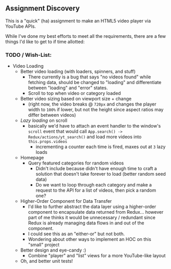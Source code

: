 ## Assignment Discovery

This is a "quick" (ha) assignment to make an HTML5 video player via YouTube APIs.

While I've done my best efforts to meet all the requirements, there are a few things I'd like to get to if time allotted:

### TODO / Wish-List:

- Video Loading
  - Better video loading (with loaders, spinners, and stuff)
    - There currently is a bug that says "no videos found" while fetching data, should be changed to "loading" and differentiate between "loading" and "error" states.
    - Scroll to top when video or category loaded
  - Better video sizing based on viewport size + change
    - (right now, the video breaks @ `720px` and changes the player width to `100%` if lower, but not the height since aspect ratios may differ between videos)
  - *Lazy loading* on scroll
    - basically we'd have to attach an event handler to the window's `scroll` event that would call `App.search() -> Redux/actions/yt_search()` and load more videos into `this.props.videos`
      - incrementing a counter each time is fired, maxes out at `3` lazy loads
  - Homepage
    - Query featured categories for random videos
      - Didn't include because didn't have enough time to craft a solution that doesn't take forever to load (better random seed data)
      - Do we want to loop through each category and make a request to the API for a list of videos, then pick a random one?
  - Higher-Order Component for Data Transfer
    - I'd like to further abstract the data layer using a higher-order component to encapsulate data returned from Redux... however part of me thinks it would be unnecessary / redundant since Redux is already managing data flows in and out of the component.
    - I could see this as an "either-or" but not both.
    - Wondering about other ways to implement an HOC on this "small" project
  - Better design and eye-candy :)
    - Combine "player" and "list" views for a more YouTube-like layout
  - Oh, and better unit tests!
